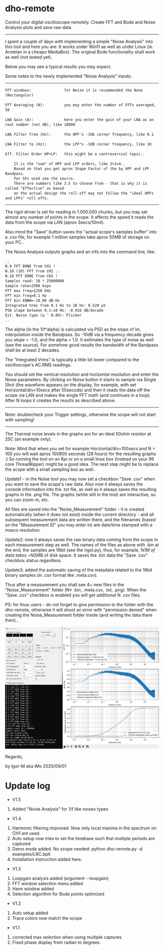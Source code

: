 # dho-remote
Control your digital oscilloscope remotely. Create FFT and Bode and Noise Analysis plots and save raw data.
************************************************************************************************************

I spent a couple of days with implementing a simple "Noise Analysis" into this tool and here you are:
It works under Win11 as well as under Linux (ie. Armbian in a cheapo MediaBox).
The original Bode functionality shall work as well (not tested yet).

Below you may see a typical results you may expect.

Some notes to the newly implemented "Noise Analysis" inputs:
*************************************************************
```
FFT windows:               for Noise it is recommended the None (Rectangular)

FFT Averaging (N):         you may enter the number of FFTs averaged, 50

LNA Gain (A):              here you enter the gain of your LNA as an real number (not dB), like 10000

LNA Filter from (Hz):      the HPF's -3db corner frequency, like 0.1

LNA Filter to (Hz):        the LPF"s -3dB corner frequency, like 10

Eff. Filter Order HP+LP:   this might be a controversial topic.. 

    It is the "sum" of HPF and LFP orders, like 2+2=4..
    Based on that you get aprox Shape Factor of the by HPF and LPF Bandpass. 
    For SFs used see the source.
    There are numbers like 3.5 to choose from - that is why it is called "Effective" as based
    on the actual design the roll-off may not follow the "ideal HPFs and LPFs" roll-offs.
```
****************************************************************************************

The rigol driver is set for reading in 1.000.000 chunks, but you may set almost any number of points
in the scope. It affects the speed it reads the data from the scope via LAN (aprox 3secs/10mil).

Also mind the "Save" button saves the "actual scope's samples buffer" into a .csv file, for example
1 million samples take aprox 50MB of storage on your PC..

The Noise Analysis outputs graphs and an info into the command line, like:

```
..
N.9 FFT DONE from CH1 !
N.10 (10) FFT from CH1 ..
N.10 FFT DONE from CH1 !
Samples read: 10 * 25000000
Sample rate=2500 ksps
FFT max freq=1250 kHz
FFT min freq=0.1 Hz
FFT bin ENBW=-10.00 dB-Hz
Integrated Vrms from 0.1 Hz to 10 Hz: 0.520 µV 
PSD slope between 0.1–10 Hz: -8.916 dB/decade
Est. Noise type (a ˜ 0.89): Flicker
..
```

The alpha (in the 1/f^alpha) is calculated via PSD as the slope of lin. interpolation inside the Bandpass.
So -10dB via a frequency decade gives you slope = -1.0, and the alpha = 1.0.
It estimates the type of noise as well (see the source).
For somehow good results the bandwidth of the Bandpass shall be at least 2 decades.

The "Integrated Vrms" is typically a little bit lower compared to the oscilloscope's AC.RMS readings.

You should set the vertical resolution and horizontal resolution and enter the Noise parameters.
By clicking on Noise button it starts to sample via Single Shot (the waveform appears on the display,
for example, with set Horizontal/div=10secs after 50secods) and then it reads the data off the scope
via LAN and makes the single FFT math (and continues in a loop).
After N loops it creates the results as described above.
***
Note: doublecheck your Trigger settings, otherwise the scope will not start with sampling!
***
The Thermal noise levels in the graphs are for an ideal 50ohm resistor at 25C (an example only).

Note: Mind that when you set for example Horizontal/div=100secs and N = 100 you will wait aprox 100800 seconds (28 hours) for the resulting graphs :)
So running the tool on an Rpi or on a small linux box (instead on your 96 core ThreadRipper) might be a good idea.
The next step might be to replace the scope with a small sampling box as well..

Update1 - in the Noise tool you may now set a checkbox "Save .csv" when you want to save the scope's raw data.
Also now it always saves the console information into the .txt file, as well as it always saves the resulting graphs in the .png file.
The graphs (while still in the tool) are interactive, so you can zoom-in, etc.

All files are saved into the "Noise_Measurement" folder - it is created automatically (when it does not exist) inside the current directory - and all subsequent measurement data are written there, and the filenames (based on the "Measurement ID" you may enter in) are date/time stamped with a msecs resolution.

Update2: now it always saves the raw binary data coming from the scope in each measurement step as well.
The names of the files as above with .bin at the end, the samples are 16bit (see the rigol.py), thus, for example, N*1M of data takes ~N*2MB of disk space.
It saves the .bin data the "Save .csv" checkbox status regardless.

Update3: added the automatic saving of the metadata related to the 16bit binary samples (in .csv format like .meta.csv).

Thus after a measurement you shall see 4+ new files in the "Noise_Measurement" folder (N* .bin, .meta.csv, .txt, .png).
When the "Save .csv" checkbox is enabled you will get additional N .csv files.

PS: for linux users - do not forget to give permission to the folder with the dho-remote, otherwise it will shoot an error with "permission denied" when creating the Noise_Measurement folder inside (and writing the data there then)..




![Screenshot](pictures/Noise_Analyser.png)



Regards,

by Igor-M aka iMo 2025/09/01



# Update log
* V1.5
1. Added "Noise Analysis" for 1/f like noises types
* V1.4
1. Harmonic filtering improved. Now only local maxima in the spectrum on CH1 are used.
2. Auto setup now tries to set the timebase such that multiple periods are captured
3. Demo mode added. No scope needed: python dho-remote.py -d examples/LRC.bplt
4. Installation instruction added here. 
* V1.3
1. Loopgain analysis added (argument --loopgain)
2. FFT window selection menu added
3. Hann window added
4. Selection algorithm for Bode points optimized
* V1.2
1. Auto setup added
2. Trace colors now match the scope
* V1.1
1. corrected max selection when using multiple captures
2. Fixed phase display from radian to degrees.
